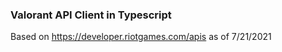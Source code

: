 ### Valorant API Client in Typescript

Based on https://developer.riotgames.com/apis as of 7/21/2021
